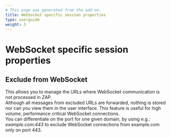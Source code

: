 ```yaml
---
# This page was generated from the add-on.
title: WebSocket specific session properties
type: userguide
weight: 3
---
```


# WebSocket specific session properties


## Exclude from WebSocket

This allows you to manage the URLs where WebSocket communication is not processed in ZAP.   
Although all messages from excluded URLs are forwarded, nothing is stored nor can you view them in the user interface. This feature is useful for high volume, performance critical WebSocket connections.   
You can differentiate on the port for one given domain, by using e.g.: *example.com:443* to exclude WebSocket connections from example.com only on port 443.
